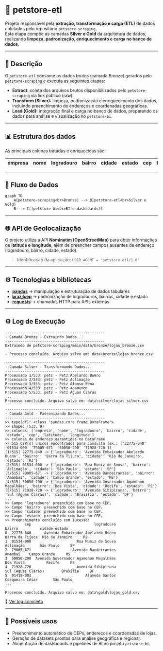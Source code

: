 # 🐾 petstore-etl

Projeto responsável pela **extração, transformação e carga (ETL)** de dados coletados pelo repositório `petstore-scraping`.  
Esta etapa compõe as camadas **Silver e Gold** da arquitetura de dados, realizando **limpeza, padronização, enriquecimento e carga no banco de dados**.

---

## 📌 Descrição

O `petstore-etl` consome os dados brutos (camada Bronze) gerados pelo `petstore-scraping` e executa as seguintes etapas:

* **Extract:** coleta dos arquivos brutos disponibilizados pelo `petstore-scraping` via link público (raw).  
* **Transform (Silver):** limpeza, padronização e enriquecimento dos dados, incluindo preenchimento de endereços e coordenadas geográficas.  
* **Load (Gold):** integração final e carga no banco de dados, preparando os dados para análise e visualização no `petstore-bi`.

---

## 📊 Estrutura dos dados

As principais colunas tratadas e enriquecidas são:

| empresa | nome | logradouro | bairro | cidade | estado | cep | latitude | longitude |
| ------- | ---- | ---------- | ------ | ------ | ------ | --- | -------- | --------- |

---

## 🧩 Fluxo de Dados

```mermaid
graph TD
    A[petstore-scraping<br>Bronze] --> B[petstore-etl<br>Silver e Gold]
    B --> C[[petstore-bi<br>BI e dashboards]]
```

---

## 🌐 API de Geolocalização

O projeto utiliza a API **Nominatim (OpenStreetMap)** para obter informações de **latitude e longitude**, além de preencher campos ausentes de endereço (logradouro, bairro, cidade, estado).  

> Identificação da aplicação: `USER_AGENT = "petstore-etl/1.0"`

---

## ⚙️ Tecnologias e bibliotecas

* [**pandas**](https://pypi.org/project/pandas/) → manipulação e estruturação de dados tabulares  
* [**brazilcep**](https://pypi.org/project/brazilcep/) → padronização de logradouros, bairros, cidade e estado  
* [**requests**](https://pypi.org/project/requests/) → chamadas HTTP para APIs externas  

---

## ⚙️ Log de Execução

```text
----------------------------------------------
- Camada Bronze - Extraindo Dados...
----------------------------------------------
Extraindo de petstore-scraping/main/data/bronze/lojas_bronze.csv

- Processo concluído. Arquivo salvo em: data\bronze\lojas_bronze.csv

----------------------------------------------
- Camada Silver - Transformando Dados...
----------------------------------------------
Processado 1/533: petz - Petz Abelardo Bueno
Processado 2/533: petz - Petz Aclimação
Processado 3/533: petz - Petz Afonso Pena
Processado 4/533: petz - Petz Agamenon
Processado 5/533: petz - Petz Águas Claras
...
Processo concluído. Arquivo salvo em: data\silver\lojas_silver.csv

----------------------------------------------
- Camada Gold - Padronizando Dados...
----------------------------------------------
>> type(df): <class 'pandas.core.frame.DataFrame'>
>> shape: (533, 9)
>> colunas: ['empresa', 'nome', 'logradouro', 'bairro', 'cidade', 'estado', 'cep', 'latitude', 'longitude']
>> colunas de endereço garantidas no DataFrame.
>> 515 CEP(s) únicos encontrados para consulta (ex.: ['22775-040' '01534-000' '79005-671' '50050-290' '71928-720'])
[1/515] 22775-040 -> {'logradouro': 'Avenida Embaixador Abelardo Bueno', 'bairro': 'Barra da Tijuca', 'cidade': 'Rio de Janeiro', 'estado': 'RJ'}
[2/515] 01534-000 -> {'logradouro': 'Rua Muniz de Sousa', 'bairro': 'Aclimação', 'cidade': 'São Paulo', 'estado': 'SP'}
[3/515] 79005-671 -> {'logradouro': 'Avenida Bandeirantes', 'bairro': 'Amambaí', 'cidade': 'Campo Grande', 'estado': 'MS'}
[4/515] 50050-290 -> {'logradouro': 'Avenida Governador Agamenon Magalhães', 'bairro': 'Boa Vista', 'cidade': 'Recife', 'estado': 'PE'}
[5/515] 71928-720 -> {'logradouro': 'Avenida Sibipiruna', 'bairro': 'Sul (Águas Claras)', 'cidade': 'Brasília', 'estado': 'DF'}
...
>> Campo 'logradouro' preenchido com base no CEP.
>> Campo 'bairro' preenchido com base no CEP.
>> Campo 'cidade' preenchido com base no CEP.
>> Campo 'estado' preenchido com base no CEP.
>> Preenchimento concluído com sucesso!
         cep                             logradouro                                    bairro          cidade estado
0  22775-040      Avenida Embaixador Abelardo Bueno                           Barra da Tijuca  Rio de Janeiro     RJ
1  01534-000                     Rua Muniz de Sousa                                 Aclimação       São Paulo     SP
2  79005-671                   Avenida Bandeirantes                                   Amambaí    Campo Grande     MS
3  50050-290  Avenida Governador Agamenon Magalhães                                 Boa Vista          Recife     PE
4  71928-720                     Avenida Sibipiruna                        Sul (Águas Claras)        Brasília     DF
5  01419-001                         Alameda Santos                           Cerqueira César       São Paulo     
...

Processo concluído. Arquivo salvo em: data\gold\lojas_gold.csv
```
🔗 [Ver log completo](logs/log.txt)

---

## 🚀 Possíveis usos

* Preenchimento automático de CEPs, endereços e coordenadas de lojas.  
* Geração de datasets prontos para análise geográfica e regional.  
* Alimentação de dashboards e pipelines de BI no projeto `petstore-bi`.

